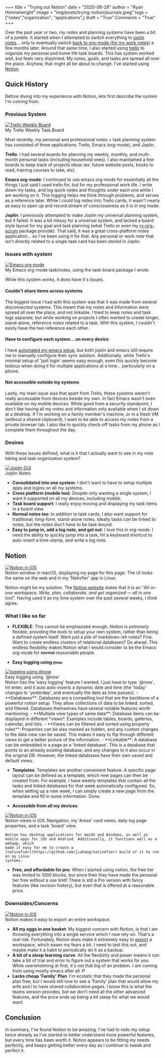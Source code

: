 +++
title   = "Trying out Notion"
date    = "2020-06-28"
author  = "Ryan Himmelwright"
image   = "img/posts/trying-notion/journals.jpeg"
tags    = ["notes","organization", "applications",]
draft   = "True"
Comments = "True"
+++

Over the past year or two, my notes and planning systems have been a bit of a
jumble.  It started when I attempted to switch everything to [joplin
notes](/post/switched-to-joplin-notes/)... only to eventually switch [back to
org-mode (for my work notes)](/post/back-on-org-mode-for-work/) a few months
later. Around that same time, I also started using [trello](https://trello.com)
to organize my personal and home life task boards. This has system worked well, but
feels very disjointed. My notes, goals, and tasks are spread all over the place.
Anyhow, that might all be about to change. I've started using
[Notion](https://notion.so).

<!--more-->

## Quick History

Before diving into my experience with Notion, lets first describe the system
I'm coming from.

### Previous System

<a href="/img/posts/trying-notion/trello_weekly_board.png">
<img alt="Trello Weekly Board" src="/img/posts/trying-notion/trello_weekly_board.png" style="max-width: 100%;"/></a>
<div class="caption">My Trello Weekly Task Board</div>

Most recently, my personal and professional notes + task planning system has
consisted of three applications: Trello, Emacs (org-mode), and Joplin.

**Trello**: I had several boards for planning my weekly, monthly, and
multi-month personal tasks (including household ones). I also maintained a few
boards to keep track of projects ideas (ex: future website posts, books to
read, training courses to take, etc).


**Emacs org-mode**: I continued to use emacs org-mode for essentially all the
things I just said I used trello for, but for my professional work life.  I
write down my tasks, and log quick notes and thoughts under
each one while I am working on it. This logging helps me think through
problems, and serves as a reference later. While I *could* log notes into Trello
cards, it wasn't nearly as easy to open up and record stream of consciousness
as it is in org mode.

**Joplin**: I previously attempted to make Joplin my universal planning system,
but it failed. It was a bit messy for a universal system, and lacked a
board style layout for  my goal and task planning (what Trello or even my [ry-org-scrum](https://github.com/himmAllRight/ry-org-scrum)
package provide). That said, it was a great cross-platform notes application... so
I've been using it for that. Any personal or work *note* that isn't directly
related to a single task card has been stored in Joplin.

### Issues with system

<a href="/img/posts/back-on-org-mode-for-work/scrum-board.png">
<img alt="Emacs org mode" src="/img/posts/back-on-org-mode-for-work/scrum-board.png" style="max-width: 100%;"/></a>
<div class="caption">My Emacs org-mode task/notes, using the task-board
package I wrote.</div>

While this system *works*, it does have it's issues.

#### Couldn't share items across systems
The biggest issue I had with this system was that it was made from several
*disconnected* systems. This meant that my notes and information were spread
all over the place, and not linkable. I tried to keep notes and task logs
separate, but while working on projects I often wanted to create longer,
stand-alone, reference *notes* related to a task. With this system, I couldn't
easily have the two reference each other.


#### Have to configure each system... on every device

I have [automated my emacs
setup](http://ryan.himmelwright.net/post/org-babel-setup/), but both joplin and
emacs still require me to manually configure their sync solution.
Additionally, while Trello's minimal setup of 'just login' seems easy enough,
even this quickly become tedious when doing it for multiple applications at a
time... particularly  on a phone.

#### Not accessible outside my systems

Lastly, my main issue was that apart from Trello, these systems weren't really
accessable from devices beside my own. In fact Emacs wasn't even available on
my mobile devices. While good from a security standpoint, I don't like having
all my notes and information only available when I sit down at a desktop. If
I'm working on a family member's machine, or in a fresh VM (without a shared
clipboard), I want to be able to access my notes from a private browser tab. I
also like to quickly check-off tasks from my phone as I complete them
throughout the day.

### Desires

With these issues defined, what is it that I actually want to see in my note
taking and task organization system?

<a href="/img/posts/back-on-org-mode-for-work/joplin-gui.png">
<img alt="Joplin GUI" src="/img/posts/back-on-org-mode-for-work/joplin-gui.png" style="max-width: 100%;"/></a>
<div class="caption">Joplin Notes</div>

- **Consolidated into one system**: I don't want to have to setup multiple apps
    and logins on all my systems.
- **Cross platform (mobile too)**: Despite only wanting a single system, I want it
    supported on all my devices, including mobile.
- **Task board support**: I really enjoy moving and displaying  my task items
    in a board view.
- **Normal notes too**: In addition to task cards, I also want support for
    traditional, long-form, stand-alone notes. Ideally tasks *can* be linked to
    notes, but the notes don't *have* to be task-bound.
- **Easy to jump in, add a log note, and get out**: I love this in org-mode. I need
    the ability to quickly jump into a task, hit a keyboard shortcut to auto-insert
    a time-stamp, and write a log note.

## Notion
<a href="/img/posts/trying-notion/notion_window.png">
<img alt="Notion in iOS" src="/img/posts/trying-notion/notion_window.png" style="max-width: 100%;"/></a>
<div class="caption">Notion window in macOS, displaying my page for this page. The UI looks the same on the web and in my 'Nativfier' app in Linux.</div>


Notion might be my solution. The [Notion website](https://notion.so) states
that it is an "*All-in-one workspace.  Write, plan, collaborate, and get
organized — all in one tool*". Having used it as my lone system over the
past several weeks, I think agree.

### What I like so far
- **FLEXIBLE**: This cannot be emphasized enough. Notion is *extremely*
    flexible, providing the *tools* to setup your own system, rather than being
    a defined system itself. Want just a pile of markdown-ish notes? Fine. Want
    to create endless clusters  of relational databases? Go ahead. This endless
    flexibility makes Notion what I would consider to be the Emacs org-mode for
    ~~normal~~ *reasonable* people.

- **Easy logging using `@now`**:
<a href="/img/posts/trying-notion/now_timestamp.png">
<img alt="logging using @now" src="/img/posts/trying-notion/now_timestamp.png" style="max-width: 100%;"/></a>
<div class="caption">Easy logging using `@now`</div>
    Notion has the 'easy logging' feature I
    wanted. I just have to type `@now`, hit enter, and it auto auto-inserts a
    dynamic date and time (the 'today' changes to 'yesterday', and eventually
    the date as time passes).
- **Databases**: Databases are a compelling tool that are the backbone of a
    powerful notion setup. They allow collections of data to be linked, sorted,
    and filtered. Databases themselves have several notable features worth
    mentioning:
    - **Multiple view types of same data**: Database items can be displayed in
        different *views*. Examples include tables, boards, galleries,
        calendar, and lists.
    - **Views can be filtered and sorted using property rules**:
        Properties can be also marked as hidden, and any custom
        changes to the data view can be saved. This makes it easy to flip
        through different views to get a better picture of the information.
    - **Linkable**: A database can be embedded in a page as a 'linked database'.
        This is a database that points to an already existing
        database, and any changes to it also occur in the original DB. However,
        the linked databases have their own saved and default views.

- **Templates**: Templates are another convenient feature. A specific page
    layout can be defined as a template, which new pages can then be created
    from. For example, I have weekly templates that
    contain all the tasks and linked databases for that week automatically
    configured. So, when setting up a new week, I can simply create a new page
    from the template and fill in some information. Done.

- **Accessible from all my devices**:
<a href="/img/posts/trying-notion/ios_notion.png">
<img alt="Notion in iOS" src="/img/posts/trying-notion/ios_notion.png" style="max-width: 100%;"/></a>
<div class="caption">Notion views in iOS. Navigation, my 'Areas' card views,
daily log page properties, and a task 'board' view.</div>

    Notion has desktop applications for macOS and Windows, as well as
    mobile apps for iOS and Andriod. Additionally, it functions well as a webapp, which
    made it easy for me to create a
    [nativefier](https://github.com/jiahaog/nativefier) build of it to run on my Linux
    systems.

- **Free, and affordable for pro**: When I started using notion, the free tier
    was limited to 1000 blocks, but since then they have made the personal tier
    free *without* a use limit! There is still a Pro version with fancy features
    (like revision history), but even that is offered at a reasonable price.

### Downsides/Concerns

<a href="/img/posts/trying-notion/notion-export.png">
<img alt="Notion in iOS" src="/img/posts/trying-notion/notion-export.png" style="max-width: 100%;"/></a>
<div class="caption">Notion makes it easy to export an entire workspace.</div>

- **All my eggs in one basket**: My biggest concern with Notion, is that I am
    throwing everything into a single service which I now rely on. That's a *real risk*. Fortunately,
    Notion does make it extremely easy to [export](https://www.notion.so/Workspace-settings-security-b0a64a148cad461cb6e9df74f7372ecf#23a9194abf324cb7a222ede243fdcb5b) a workspace, which eases
    my fears a bit. I need to test this out, and maybe make it a habit to
    periodically do it as a backup.
- **A bit of a steep learning curve**: All the flexibility
    and power means it can take a bit of trial and error to figure out a system
    that works for you. While overwhelming at first, it's not that big of an
    problem. I *am* coming from using mostly emacs after all :P
- **Lacks cheap 'Family' Plan**: I'm ecstatic that they made the personal plan
    free, but I would still love to see a 'Family' plan that would allow my
    wife and I to have shared collaborative pages. I know this is what the
    teams version provides, but we don't need all the other advanced features,
    and the price ends up being a bit steep for what we would want.

## Conclusion

In summary, I've found Notion to be amazing. I've had to redo my setup twice
already as I've started to better understand more powerful features, but every
time has been worth it. Notion appears to be fitting my needs perfectly, and
keeps getting better every day as I continue to tweak and perfect it.

